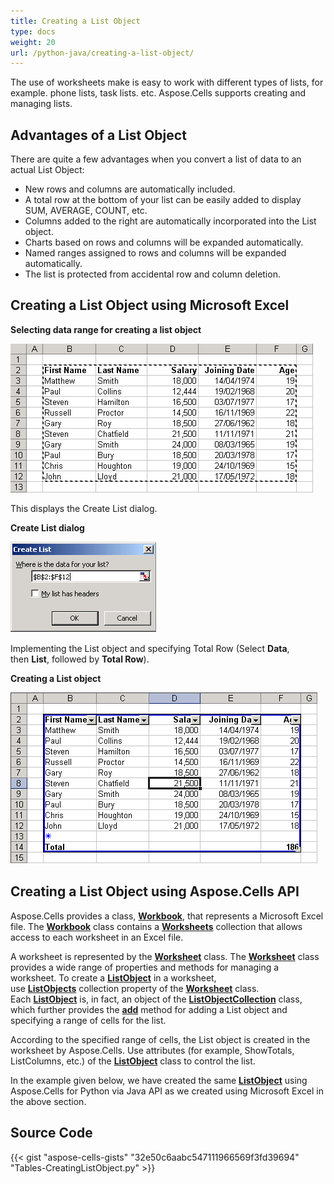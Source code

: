 ```yaml
---
title: Creating a List Object
type: docs
weight: 20
url: /python-java/creating-a-list-object/
---
```


The use of worksheets make is easy to work with different types of lists, for example. phone lists, task lists. etc. Aspose.Cells supports creating and managing lists.

## **Advantages of a List Object**

There are quite a few advantages when you convert a list of data to an actual List Object:

- New rows and columns are automatically included.
- A total row at the bottom of your list can be easily added to display SUM, AVERAGE, COUNT, etc.
- Columns added to the right are automatically incorporated into the List object.
- Charts based on rows and columns will be expanded automatically.
- Named ranges assigned to rows and columns will be expanded automatically.
- The list is protected from accidental row and column deletion.

## **Creating a List Object using Microsoft Excel**

**Selecting data range for creating a list object** 

![todo:image_alt_text](picture1.png)

This displays the Create List dialog.

**Create List dialog** 

![todo:image_alt_text](picture2.png)

Implementing the List object and specifying Total Row (Select **Data**, then **List**, followed by **Total Row**).

**Creating a List object** 

![todo:image_alt_text](picture3.png)

## **Creating a List Object using Aspose.Cells API**

Aspose.Cells provides a class, [**Workbook**](https://reference.aspose.com/cells/python/asposecells.api/Workbook), that represents a Microsoft Excel file. The [**Workbook**](https://reference.aspose.com/cells/python/asposecells.api/Workbook) class contains a [**Worksheets**](https://reference.aspose.com/cells/python/asposecells.api/worksheetcollection) collection that allows access to each worksheet in an Excel file.

A worksheet is represented by the [**Worksheet**](https://reference.aspose.com/cells/python/asposecells.api/Worksheet) class. The [**Worksheet**](https://reference.aspose.com/cells/python/asposecells.api/Worksheet) class provides a wide range of properties and methods for managing a worksheet. To create a [**ListObject**](https://reference.aspose.com/cells/python/asposecells.api/ListObject) in a worksheet, use [**ListObjects**](https://reference.aspose.com/cells/python/asposecells.api/worksheet#ListObjects) collection property of the [**Worksheet**](https://reference.aspose.com/cells/python/asposecells.api/Worksheet) class. Each [**ListObject**](https://reference.aspose.com/cells/python/asposecells.api/ListObject) is, in fact, an object of the [**ListObjectCollection**](https://reference.aspose.com/cells/python/asposecells.api/ListObjectCollection) class, which further provides the [**add**](https://reference.aspose.com/cells/python/asposecells.api/listobjectcollection#add(int,%20int,%20int,%20int,%20boolean)) method for adding a List object and specifying a range of cells for the list.

According to the specified range of cells, the List object is created in the worksheet by Aspose.Cells. Use attributes (for example, ShowTotals, ListColumns, etc.) of the [**ListObject**](https://reference.aspose.com/cells/python/asposecells.api/ListObject) class to control the list.

In the example given below, we have created the same [**ListObject**](https://reference.aspose.com/cells/python/asposecells.api/ListObject) using Aspose.Cells for Python via Java API as we created using Microsoft Excel in the above section.

## Source Code

{{< gist "aspose-cells-gists" "32e50c6aabc547111966569f3fd39694" "Tables-CreatingListObject.py" >}}
